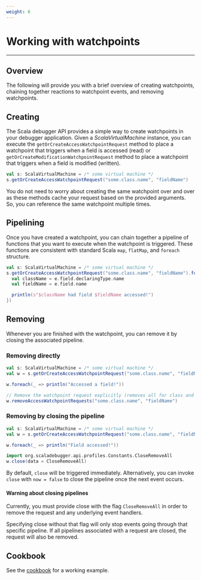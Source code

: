 ```yaml
---
weight: 6
---
```

# Working with watchpoints

---

## Overview

The following will provide you with a brief overview of creating watchpoints,
chaining together reactions to watchpoint events, and removing watchpoints.

## Creating

The Scala debugger API provides a simple way to create watchpoints in your
debugger application. Given a _ScalaVirtualMachine_ instance, you can execute
the `getOrCreateAccessWatchpointRequest` method to place a watchpoint that 
triggers when a field is accessed (read) or
`getOrCreateModificationWatchpointRequest` method to place a watchpoint that 
triggers when a field is modified (written).

```scala
val s: ScalaVirtualMachine = /* some virtual machine */
s.getOrCreateAccessWatchpointRequest("some.class.name", "fieldName")
```

You do not need to worry about creating the same watchpoint over and over
as these methods cache your request based on the provided arguments.
So, you can reference the same watchpoint multiple times.

## Pipelining

Once you have created a watchpoint, you can chain together a pipeline of
functions that you want to execute when the watchpoint is triggered. These
functions are consistent with standard Scala `map`, `flatMap`, and `foreach`
structure.

```scala
val s: ScalaVirtualMachine = /* some virtual machine */
s.getOrCreateAccessWatchpointRequest("some.class.name", "fieldName").foreach(e => {
  val className = e.field.declaringType.name
  val fieldName = e.field.name

  println(s"$className had field $fieldName accessed!")
})
```

## Removing

Whenever you are finished with the watchpoint, you can remove it by closing the
associated pipeline.

### Removing directly

```scala
val s: ScalaVirtualMachine = /* some virtual machine */
val w = s.getOrCreateAccessWatchpointRequest("some.class.name", "fieldName")

w.foreach(_ => println("Accessed a field!"))

// Remove the watchpoint request explicitly (removes all for class and field)
w.removeAccessWatchpointRequests("some.class.name", "fieldName")
```

### Removing by closing the pipeline

```scala
val s: ScalaVirtualMachine = /* some virtual machine */
val w = s.getOrCreateAccessWatchpointRequest("some.class.name", "fieldName")

w.foreach(_ => println("Field accessed!"))

import org.scaladebugger.api.profiles.Constants.CloseRemoveAll
w.close(data = CloseRemoveAll)
```

By default, `close` will be triggered immediately. Alternatively, you can
invoke `close` with `now = false` to close the pipeline once the next
event occurs.

#### Warning about closing pipelines

Currently, you must provide close with the flag `CloseRemoveAll` in order
to remove the request and any underlying event handlers.

Specifying close without that flag will only stop events going through
that specific pipeline. If all pipelines associated with a request are
closed, the request will also be removed.

## Cookbook

See the [cookbook][cookbook] for a working example.

[cookbook]: /cookbook/watching-modification-of-a-class-variable/

